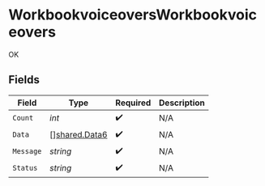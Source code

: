 # WorkbookvoiceoversWorkbookvoiceovers

OK


## Fields

| Field                                          | Type                                           | Required                                       | Description                                    |
| ---------------------------------------------- | ---------------------------------------------- | ---------------------------------------------- | ---------------------------------------------- |
| `Count`                                        | *int*                                          | :heavy_check_mark:                             | N/A                                            |
| `Data`                                         | [][shared.Data6](../../models/shared/data6.md) | :heavy_check_mark:                             | N/A                                            |
| `Message`                                      | *string*                                       | :heavy_check_mark:                             | N/A                                            |
| `Status`                                       | *string*                                       | :heavy_check_mark:                             | N/A                                            |